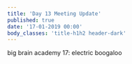 ```yaml
---
title: 'Day 13 Meeting Update'
published: true
date: '17-01-2019 00:00'
body_classes: 'title-h1h2 header-dark'
---
```


big brain academy 17: electric boogaloo

